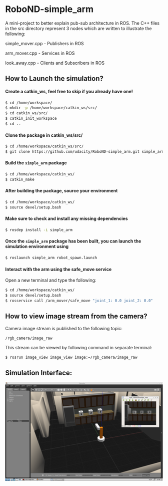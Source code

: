 # RoboND-simple_arm
A mini-project to better explain pub-sub architecture in ROS. The C++ files in the src directory represent 3 nodes which are written to illustrate the following:

 simple_mover.cpp - Publishers in ROS
 
 arm_mover.cpp - Services in ROS
 
 look_away.cpp - Clients and Subscribers in ROS

## How to Launch the simulation?

#### Create a catkin_ws, feel free to skip if you already have one!
```sh
$ cd /home/workspace/
$ mkdir -p /home/workspace/catkin_ws/src/
$ cd catkin_ws/src/
$ catkin_init_workspace
$ cd ..
```

#### Clone the package in catkin_ws/src/
```sh
$ cd /home/workspace/catkin_ws/src/
$ git clone https://github.com/udacity/RoboND-simple_arm.git simple_arm
```

#### Build the `simple_arm` package
```sh
$ cd /home/workspace/catkin_ws/ 
$ catkin_make
```

#### After building the package, source your environment
```sh
$ cd /home/workspace/catkin_ws/
$ source devel/setup.bash
```

#### Make sure to check and install any missing dependencies
```sh
$ rosdep install -i simple_arm
```

#### Once the `simple_arm` package has been built, you can launch the simulation environment using
```sh
$ roslaunch simple_arm robot_spawn.launch
```

#### Interact with the arm using the safe_move service
Open a new terminal and type the following:
```sh
$ cd /home/workspace/catkin_ws/
$ source devel/setup.bash
$ rosservice call /arm_mover/safe_move "joint_1: 0.0 joint_2: 0.0"
```

## How to view image stream from the camera?
Camera image stream is published to the following topic:
```
/rgb_camera/image_raw
```

This stream can be viewed by following command in separate terminal:
```sh
$ rosrun image_view image_view image:=/rgb_camera/image_raw
```

## Simulation Interface:
![alt text](images/simulation.png)


